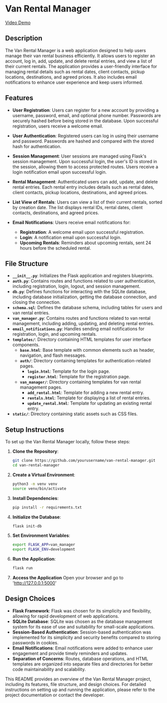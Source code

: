 # Van Rental Manager

[Video Demo](#) <!-- Replace with your video demo URL -->

## Description

The Van Rental Manager is a web application designed to help users manage their van rental business efficiently. It allows users to register an account, log in, add, update, and delete rental entries, and view a list of their current rentals. The application provides a user-friendly interface for managing rental details such as rental dates, client contacts, pickup locations, destinations, and agreed prices. It also includes email notifications to enhance user experience and keep users informed.

## Features

- **User Registration**: Users can register for a new account by providing a username, password, email, and optional phone number. Passwords are securely hashed before being stored in the database. Upon successful registration, users receive a welcome email.

- **User Authentication**: Registered users can log in using their username and password. Passwords are hashed and compared with the stored hash for authentication.

- **Session Management**: User sessions are managed using Flask's session management. Upon successful login, the user's ID is stored in the session, allowing them to access protected routes. Users receive a login notification email upon successful login.

- **Rental Management**: Authenticated users can add, update, and delete rental entries. Each rental entry includes details such as rental dates, client contacts, pickup locations, destinations, and agreed prices.

- **List View of Rentals**: Users can view a list of their current rentals, sorted by creation date. The list displays rental IDs, rental dates, client contacts, destinations, and agreed prices.

- **Email Notifications**: Users receive email notifications for:
  - **Registration**: A welcome email upon successful registration.
  - **Login**: A notification email upon successful login.
  - **Upcoming Rentals**: Reminders about upcoming rentals, sent 24 hours before the scheduled rental.

## File Structure

- **`__init__.py`**: Initializes the Flask application and registers blueprints.
- **`auth.py`**: Contains routes and functions related to user authentication, including registration, login, logout, and session management.
- **`db.py`**: Defines functions for interacting with the SQLite database, including database initialization, getting the database connection, and closing the connection.
- **`schema.sql`**: Defines the database schema, including tables for users and van rental entries.
- **`van_manager.py`**: Contains routes and functions related to van rental management, including adding, updating, and deleting rental entries.
- **`email_notifications.py`**: Handles sending email notifications for registration, login, and upcoming rentals.
- **`templates/`**: Directory containing HTML templates for user interface components.
  - **`base.html`**: Base template with common elements such as header, navigation, and flash messages.
  - **`auth/`**: Directory containing templates for authentication-related pages.
    - **`login.html`**: Template for the login page.
    - **`register.html`**: Template for the registration page.
  - **`van_manager/`**: Directory containing templates for van rental management pages.
    - **`add_rental.html`**: Template for adding a new rental entry.
    - **`rentals.html`**: Template for displaying a list of rental entries.
    - **`update_rental.html`**: Template for updating an existing rental entry.
- **`static/`**: Directory containing static assets such as CSS files.

## Setup Instructions

To set up the Van Rental Manager locally, follow these steps:

1. **Clone the Repository**: 
   ```bash
   git clone https://github.com/yourusername/van-rental-manager.git
   cd van-rental-manager

2. **Create a Virtual Environment**:
    ```bash
    python3 -m venv venv
    source venv/bin/activate

3. **Install Dependencies**:
    ```bash
    pip install -r requirements.txt

4. **Initialize the Database**:
    ```bash
    flask init-db

5. **Set Environment Variables**:
    ```bash
    export FLASK_APP=van_manager
    export FLASK_ENV=development

6. **Run the Application**:
    ```bash
    flask run

7. **Access the Application**
  Open your browser and go to 'http://127.0.0.1:5000'


  ## Design Choices

- **Flask Framework**: Flask was chosen for its simplicity and flexibility, allowing for rapid development of web applications.
- **SQLite Database**: SQLite was chosen as the database management system for its ease of use and suitability for small-scale applications.
- **Session-Based Authentication**: Session-based authentication was implemented for its simplicity and security benefits compared to storing passwords in cookies.
- **Email Notifications**: Email notifications were added to enhance user engagement and provide timely reminders and updates.
- **Separation of Concerns**: Routes, database operations, and HTML templates are organized into separate files and directories for better code maintainability and scalability.

This README provides an overview of the Van Rental Manager project, including its features, file structure, and design choices. For detailed instructions on setting up and running the application, please refer to the project documentation or contact the developer.